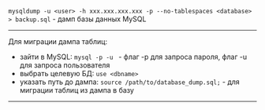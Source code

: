 `mysqldump -u <user> -h xxx.xxx.xxx.xxx -p --no-tablespaces <database> > backup.sql` - дамп базы данных MySQL

___
Для миграции дампа таблиц:
- зайти в MySQL: `mysql -p -u ` - флаг -p для запроса пароля, флаг -u для запроса пользователя
- выбрать целевую БД: `use <dbname>`
- указать путь до дампа: `source /path/to/database_dump.sql;` - для миграции таблиц из дампа в базу
___
